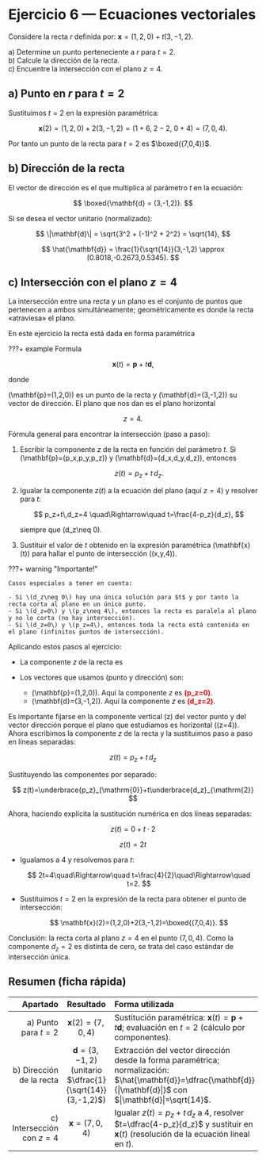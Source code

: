 # Ejercicio 6 — Ecuaciones vectoriales

Considere la recta $r$ definida por:
$\mathbf{x} = (1,2,0) + t(3,-1,2).$

a) Determine un punto perteneciente a $r$ para $t=2$.  
b) Calcule la dirección de la recta.  
c) Encuentre la intersección con el plano $z=4$.

## a) Punto en $r$ para $t=2$

Sustituimos $t=2$ en la expresión paramétrica:

$$
\mathbf{x}(2) = (1,2,0) + 2(3,-1,2) = (1+6,\;2-2,\;0+4) = (7,0,4).
$$

Por tanto un punto de la recta para $t=2$ es $\boxed{(7,0,4)}$.

## b) Dirección de la recta

El vector de dirección es el que multiplica al parámetro $t$ en la ecuación:

$$
\boxed{\mathbf{d} = (3,-1,2)}.
$$

Si se desea el vector unitario (normalizado):

$$
\|\mathbf{d}\| = \sqrt{3^2 + (-1)^2 + 2^2} = \sqrt{14},
$$

$$
\hat{\mathbf{d}} = \frac{1}{\sqrt{14}}(3,-1,2) \approx (0.8018,-0.2673,0.5345).
$$

## c) Intersección con el plano $z=4$

La intersección entre una recta y un plano es el conjunto de puntos que pertenecen a ambos simultáneamente; geométricamente es donde la recta «atraviesa» el plano.

En este ejercicio la recta está dada en forma paramétrica

???+ example Formula

$$
    \mathbf{x}(t)=\mathbf{p}+t\mathbf{d},
$$

donde

\(\mathbf{p}=(1,2,0)\) es un punto de la recta y \(\mathbf{d}=(3,-1,2)\) su vector de dirección. El plano que nos dan es el plano horizontal

$$
z=4.
$$

Fórmula general para encontrar la intersección (paso a paso):

1. Escribir la componente $z$ de la recta en función del parámetro $t$. Si \(\mathbf{p}=(p_x,p_y,p_z)\) y \(\mathbf{d}=(d_x,d_y,d_z)\), entonces

   $$
   z(t)=p_z+t\,d_z.
   $$

2. Igualar la componente $z(t)$ a la ecuación del plano (aquí $z=4$) y resolver para $t$:

   $$
   p_z+t\,d_z=4 \quad\Rightarrow\quad t=\frac{4-p_z}{d_z},
   $$

   siempre que \(d_z\neq 0\).

3. Sustituir el valor de $t$ obtenido en la expresión paramétrica \(\mathbf{x}(t)\) para hallar el punto de intersección \((x,y,4)\).

???+ warning "Importante!"

    Casos especiales a tener en cuenta:

    - Si \(d_z\neq 0\) hay una única solución para $t$ y por tanto la recta corta al plano en un único punto.
    - Si \(d_z=0\) y \(p_z\neq 4\), entonces la recta es paralela al plano y no lo corta (no hay intersección).
    - Si \(d_z=0\) y \(p_z=4\), entonces toda la recta está contenida en el plano (infinitos puntos de intersección).

Aplicando estos pasos al ejercicio:

- La componente $z$ de la recta es

- Los vectores que usamos (punto y dirección) son:

  - \(\mathbf{p}=(1,2,0)\). Aquí la componente $z$ es <span style="color:red"><strong>\(p_z=0\)</strong></span>.
  - \(\mathbf{d}=(3,-1,2)\). Aquí la componente $z$ es <span style="color:red"><strong>\(d_z=2\)</strong></span>.

Es importante fijarse en la componente vertical (z) del vector punto y del vector dirección porque el plano que estudiamos es horizontal (\(z=4\)). Ahora escribimos la componente $z$ de la recta y la sustituimos paso a paso en líneas separadas:

$$
z(t)=p_z+t\,d_z
$$

Sustituyendo las componentes por separado:

$$
z(t)=\underbrace{p_z}_{\mathrm{0}}+t\underbrace{d_z}_{\mathrm{2}}
$$

Ahora, haciendo explícita la sustitución numérica en dos líneas separadas:

$$
z(t)=0+t\cdot 2
$$

$$
z(t)=2t
$$

- Igualamos a 4 y resolvemos para $t$:

  $$
  2t=4\quad\Rightarrow\quad t=\frac{4}{2}\quad\Rightarrow\quad  t=2.
  $$

- Sustituimos $t=2$ en la expresión de la recta para obtener el punto de intersección:

  $$
  \mathbf{x}(2)=(1,2,0)+2(3,-1,2)=\boxed{(7,0,4)}.
  $$

Conclusión: la recta corta al plano $z=4$ en el punto $(7,0,4)$. Como la componente $d_z=2$ es distinta de cero, se trata del caso estándar de intersección única.

## Resumen (ficha rápida)

|                  Apartado |                            Resultado                            | Forma utilizada                                                                                                                                                  |
| ------------------------: | :-------------------------------------------------------------: | :--------------------------------------------------------------------------------------------------------------------------------------------------------------- |
|       a) Punto para $t=2$ |                     $\mathbf{x}(2)=(7,0,4)$                     | Sustitución paramétrica: $\mathbf{x}(t)=\mathbf{p}+t\mathbf{d}$; evaluación en $t=2$ (cálculo por componentes).                                                  |
|  b) Dirección de la recta | $\mathbf{d}=(3,-1,2)$ (unitario $\dfrac{1}{\sqrt{14}}(3,-1,2)$) | Extracción del vector dirección desde la forma paramétrica; normalización: $\hat{\mathbf{d}}=\dfrac{\mathbf{d}}{\|\mathbf{d}\|}$ con $\|\mathbf{d}\|=\sqrt{14}$. |
| c) Intersección con $z=4$ |                      $\mathbf{x}=(7,0,4)$                       | Igualar $z(t)=p_z+t\,d_z$ a $4$, resolver $t=\dfrac{4-p_z}{d_z}$ y sustituir en $\mathbf{x}(t)$ (resolución de la ecuación lineal en $t$).                       |
